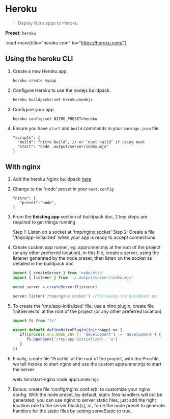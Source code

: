 # Heroku

> Deploy Nitro apps to Heroku.

**Preset:** `heroku`

:read-more{title="heroku.com" to="https://heroku.com/"}

## Using the heroku CLI

1. Create a new Heroku app.

   ```bash
   heroku create myapp
   ```

1. Configure Heroku to use the nodejs buildpack.

   ```bash
   heroku buildpacks:set heroku/nodejs
   ```

1. Configure your app.

   ```bash
   heroku config:set NITRO_PRESET=heroku
   ```

1. Ensure you have `start` and `build` commands in your `package.json` file.

   ```json5
   "scripts": {
     "build": "nitro build", // or `nuxt build` if using nuxt
     "start": "node .output/server/index.mjs"
   }
   ```

## With nginx

1. Add the heroku Nginx buildpack [here](https://github.com/heroku/heroku-buildpack-nginx.git)

1. Change to the 'node' preset in your `nuxt.config`

   ```json5
   "nitro": {
      "preset":"node",
   }
   ```

1. From the **Existing app** section of buildpack doc, 2 key steps are required to get things running

   Step 1: Listen on a socket at 'tmp/nginx.socket'
   Step 2: Create a file '/tmp/app-initialized' when your app is ready to accept connections

1. Create custom app runner, eg: apprunner.mjs at the root of the project (or any other preferred location), in this file, create a server, using the listener generated by the node preset, then listen on the socket as detailed in the buildpack doc

   ```ts
   import { createServer } from 'node:http'
   import { listener } from './.output/server/index.mjs'

   const server = createServer(listener)

   server.listen('/tmp/nginx.socket') //following the buildpack doc
   ```

1. To create the 'tmp/app-initialized' file, use a nitro plugin, create file 'initServer.ts' at the root of the project (or any other preferred location)

   ```ts
   import fs from "fs"

   export default defineNitroPlugin((nitroApp) => {
      if((process.env.NODE_ENV || 'development') != 'development') {
         fs.openSync('/tmp/app-initialized', 'w')
      }
   })
   ```

1. Finally, create file 'Procfile' at the root of the project, with the Procfile, we tell heroku to start nginx and use the custom apprunner.mjs to start the server

   web: bin/start-nginx node apprunner.mjs

1. Bonus: create file 'config/nginx.conf.erb' to customize your nginx config. With the node preset, by default, static files handlers will not be generated, you can use nginx to server static files, just add the right location rule to the server block(s), or, force the node preset to generate handlers for the static files by setting serveStatic to true.

